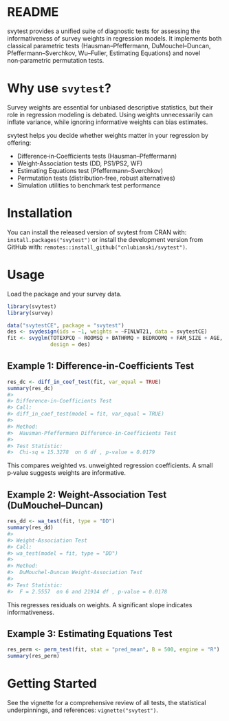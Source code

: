 README
================

<!-- README.md is generated from README.Rmd. Please edit that file -->

svytest provides a unified suite of diagnostic tests for assessing the
informativeness of survey weights in regression models. It implements
both classical parametric tests (Hausman–Pfeffermann, DuMouchel–Duncan,
Pfeffermann–Sverchkov, Wu–Fuller, Estimating Equations) and novel
non‑parametric permutation tests.

# Why use `svytest`?

Survey weights are essential for unbiased descriptive statistics, but
their role in regression modeling is debated. Using weights
unnecessarily can inflate variance, while ignoring informative weights
can bias estimates.

svytest helps you decide whether weights matter in your regression by
offering:

- Difference‑in‑Coefficients tests (Hausman–Pfeffermann)
- Weight‑Association tests (DD, PS1/PS2, WF)
- Estimating Equations test (Pfeffermann–Sverchkov)
- Permutation tests (distribution‑free, robust alternatives)
- Simulation utilities to benchmark test performance

# Installation

You can install the released version of svytest from CRAN with:
`install.packages("svytest")` or install the development version from
GitHub with: `remotes::install_github("cnlubianski/svytest")`.

# Usage

Load the package and your survey data.

``` r
library(svytest)
library(survey)

data("svytestCE", package = "svytest")
des <- svydesign(ids = ~1, weights = ~FINLWT21, data = svytestCE)
fit <- svyglm(TOTEXPCQ ~ ROOMSQ + BATHRMQ + BEDROOMQ + FAM_SIZE + AGE,
              design = des)
```

## Example 1: Difference-in-Coefficients Test

``` r
res_dc <- diff_in_coef_test(fit, var_equal = TRUE)
summary(res_dc)
#> 
#> Difference-in-Coefficients Test
#> Call:
#> diff_in_coef_test(model = fit, var_equal = TRUE)
#> 
#> Method:
#>  Hausman-Pfeffermann Difference-in-Coefficients Test
#> 
#> Test Statistic:
#>  Chi-sq = 15.3278  on 6 df , p-value = 0.0179
```

This compares weighted vs. unweighted regression coefficients. A small
p‑value suggests weights are informative.

## Example 2: Weight-Association Test (DuMouchel–Duncan)

``` r
res_dd <- wa_test(fit, type = "DD")
summary(res_dd)
#> 
#> Weight-Association Test
#> Call:
#> wa_test(model = fit, type = "DD")
#> 
#> Method:
#>  DuMouchel-Duncan Weight-Association Test
#> 
#> Test Statistic:
#>  F = 2.5557  on 6 and 21914 df , p-value = 0.0178
```

This regresses residuals on weights. A significant slope indicates
informativeness.

## Example 3: Estimating Equations Test

``` r
res_perm <- perm_test(fit, stat = "pred_mean", B = 500, engine = "R")
summary(res_perm)
```

# Getting Started

See the vignette for a comprehensive review of all tests, the
statistical underpinnings, and references: `vignette("svytest")`.
